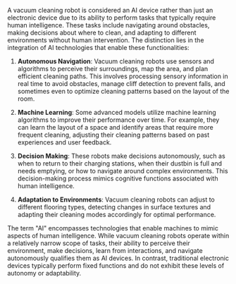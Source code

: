 A vacuum cleaning robot is considered an AI device rather than just an electronic device due to its ability to perform tasks that typically require human intelligence. These tasks include navigating around obstacles, making decisions about where to clean, and adapting to different environments without human intervention. The distinction lies in the integration of AI technologies that enable these functionalities:

1. **Autonomous Navigation**: Vacuum cleaning robots use sensors and algorithms to perceive their surroundings, map the area, and plan efficient cleaning paths. This involves processing sensory information in real time to avoid obstacles, manage cliff detection to prevent falls, and sometimes even to optimize cleaning patterns based on the layout of the room.

2. **Machine Learning**: Some advanced models utilize machine learning algorithms to improve their performance over time. For example, they can learn the layout of a space and identify areas that require more frequent cleaning, adjusting their cleaning patterns based on past experiences and user feedback.

3. **Decision Making**: These robots make decisions autonomously, such as when to return to their charging stations, when their dustbin is full and needs emptying, or how to navigate around complex environments. This decision-making process mimics cognitive functions associated with human intelligence.

4. **Adaptation to Environments**: Vacuum cleaning robots can adjust to different flooring types, detecting changes in surface textures and adapting their cleaning modes accordingly for optimal performance.

The term "AI" encompasses technologies that enable machines to mimic aspects of human intelligence. While vacuum cleaning robots operate within a relatively narrow scope of tasks, their ability to perceive their environment, make decisions, learn from interactions, and navigate autonomously qualifies them as AI devices. In contrast, traditional electronic devices typically perform fixed functions and do not exhibit these levels of autonomy or adaptability.
